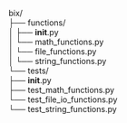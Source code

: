 bix/  
├── functions/  
│   ├── __init__.py  
│   └── math_functions.py  
│   └── file_functions.py  
│   └── string_functions.py  
└── tests/  
    ├── __init__.py  
    ├── test_math_functions.py  
    └── test_file_io_functions.py  
    └── test_string_functions.py  
